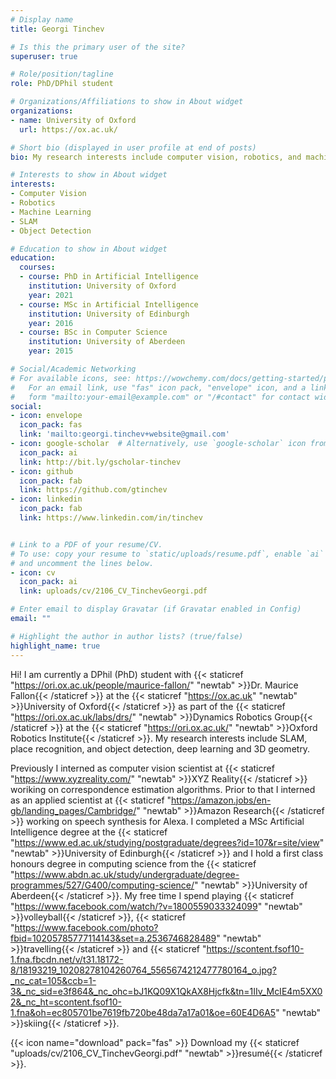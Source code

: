 ```yaml
---
# Display name
title: Georgi Tinchev

# Is this the primary user of the site?
superuser: true

# Role/position/tagline
role: PhD/DPhil student

# Organizations/Affiliations to show in About widget
organizations:
- name: University of Oxford
  url: https://ox.ac.uk/

# Short bio (displayed in user profile at end of posts)
bio: My research interests include computer vision, robotics, and machine learning.

# Interests to show in About widget
interests:
- Computer Vision
- Robotics
- Machine Learning
- SLAM
- Object Detection

# Education to show in About widget
education:
  courses:
  - course: PhD in Artificial Intelligence
    institution: University of Oxford
    year: 2021
  - course: MSc in Artificial Intelligence
    institution: University of Edinburgh
    year: 2016
  - course: BSc in Computer Science
    institution: University of Aberdeen
    year: 2015

# Social/Academic Networking
# For available icons, see: https://wowchemy.com/docs/getting-started/page-builder/#icons
#   For an email link, use "fas" icon pack, "envelope" icon, and a link in the
#   form "mailto:your-email@example.com" or "/#contact" for contact widget.
social:
- icon: envelope
  icon_pack: fas
  link: 'mailto:georgi.tinchev+website@gmail.com'
- icon: google-scholar  # Alternatively, use `google-scholar` icon from `ai` icon pack
  icon_pack: ai
  link: http://bit.ly/gscholar-tinchev
- icon: github
  icon_pack: fab
  link: https://github.com/gtinchev
- icon: linkedin
  icon_pack: fab
  link: https://www.linkedin.com/in/tinchev


# Link to a PDF of your resume/CV.
# To use: copy your resume to `static/uploads/resume.pdf`, enable `ai` icons in `params.toml`, 
# and uncomment the lines below.
- icon: cv
  icon_pack: ai
  link: uploads/cv/2106_CV_TinchevGeorgi.pdf

# Enter email to display Gravatar (if Gravatar enabled in Config)
email: ""

# Highlight the author in author lists? (true/false)
highlight_name: true
---
```


Hi! I am currently a DPhil (PhD) student with {{< staticref "https://ori.ox.ac.uk/people/maurice-fallon/" "newtab" >}}Dr. Maurice Fallon{{< /staticref >}} at the {{< staticref "https://ox.ac.uk" "newtab" >}}University of Oxford{{< /staticref >}} as part of the {{< staticref "https://ori.ox.ac.uk/labs/drs/" "newtab" >}}Dynamics Robotics Group{{< /staticref >}} at the {{< staticref "https://ori.ox.ac.uk/" "newtab" >}}Oxford Robotics Institute{{< /staticref >}}. My research interests include SLAM, place recognition, and object detection, deep learning and 3D geometry.

Previously I interned as computer vision scientist at {{< staticref "https://www.xyzreality.com/" "newtab" >}}XYZ Reality{{< /staticref >}} woriking on correspondence estimation algorithms. Prior to that I interned as an applied scientist at {{< staticref "https://amazon.jobs/en-gb/landing_pages/Cambridge/" "newtab" >}}Amazon Research{{< /staticref >}} working on speech synthesis for Alexa. I completed a MSc Artificial Intelligence degree at the {{< staticref "https://www.ed.ac.uk/studying/postgraduate/degrees?id=107&r=site/view" "newtab" >}}University of Edinburgh{{< /staticref >}} and I hold a first class honours degree in computing science from the {{< staticref "https://www.abdn.ac.uk/study/undergraduate/degree-programmes/527/G400/computing-science/" "newtab" >}}University of Aberdeen{{< /staticref >}}. My free time I spend playing {{< staticref "https://www.facebook.com/watch/?v=1800559033324099" "newtab" >}}volleyball{{< /staticref >}}, {{< staticref "https://www.facebook.com/photo?fbid=10205785777114143&set=a.2536746828489" "newtab" >}}travelling{{< /staticref >}} and {{< staticref "https://scontent.fsof10-1.fna.fbcdn.net/v/t31.18172-8/18193219_10208278104260764_5565674212477780164_o.jpg?_nc_cat=105&ccb=1-3&_nc_sid=e3f864&_nc_ohc=bJ1KQ09X1QkAX8Hjcfk&tn=1IIv_McIE4m5XX02&_nc_ht=scontent.fsof10-1.fna&oh=ec805701be7619fb720be48da7a17a01&oe=60E4D6A5" "newtab" >}}skiing{{< /staticref >}}.

{{< icon name="download" pack="fas" >}} Download my {{< staticref "uploads/cv/2106_CV_TinchevGeorgi.pdf" "newtab" >}}resumé{{< /staticref >}}.

